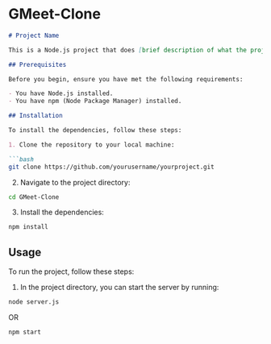 # GMeet-Clone

```markdown
# Project Name

This is a Node.js project that does [brief description of what the project does].

## Prerequisites

Before you begin, ensure you have met the following requirements:

- You have Node.js installed.
- You have npm (Node Package Manager) installed.

## Installation

To install the dependencies, follow these steps:

1. Clone the repository to your local machine:

```bash
git clone https://github.com/yourusername/yourproject.git
```

2. Navigate to the project directory:

```bash
cd GMeet-Clone
```

3. Install the dependencies:

```bash
npm install
```

## Usage

To run the project, follow these steps:

1. In the project directory, you can start the server by running:

```bash
node server.js
```

OR

```bash
npm start
```
